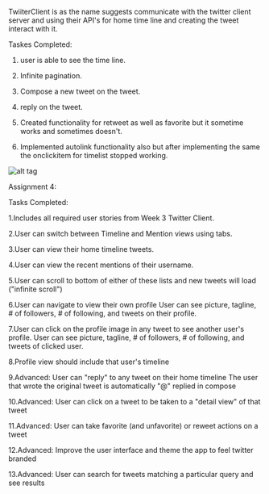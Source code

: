 TwiiterClient is as the name suggests communicate with the twitter client server and using their API's for home time line and creating the tweet interact with it.

Taskes Completed:

1. user is able to see the time line.

2. Infinite pagination.

3. Compose a new tweet on the tweet.

4. reply on the tweet.

5. Created functionality for retweet as well as favorite but it sometime works and sometimes doesn't.

6. Implemented autolink functionality also but after implementing the same the onclickitem for timelist stopped working.


![alt tag](twitter_surbhi.gif)

Assignment 4:

Tasks Completed:

1.Includes all required user stories from Week 3 Twitter Client.

2.User can switch between Timeline and Mention views using tabs.

3.User can view their home timeline tweets.

4.User can view the recent mentions of their username.

5.User can scroll to bottom of either of these lists and new tweets will load ("infinite scroll")

6.User can navigate to view their own profile
  User can see picture, tagline, # of followers, # of following, and tweets on their profile.
  
7.User can click on the profile image in any tweet to see another user's profile.
  User can see picture, tagline, # of followers, # of following, and tweets of clicked user.

8.Profile view should include that user's timeline

9.Advanced: User can "reply" to any tweet on their home timeline
The user that wrote the original tweet is automatically "@" replied in compose

10.Advanced: User can click on a tweet to be taken to a "detail view" of that tweet

11.Advanced: User can take favorite (and unfavorite) or reweet actions on a tweet

12.Advanced: Improve the user interface and theme the app to feel twitter branded

13.Advanced: User can search for tweets matching a particular query and see results
